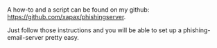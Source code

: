 

#

A how-to and a script can be found on my github: https://github.com/xapax/phishingserver.

Just follow those instructions and you will be able to set up a phishing-email-server pretty easy.
